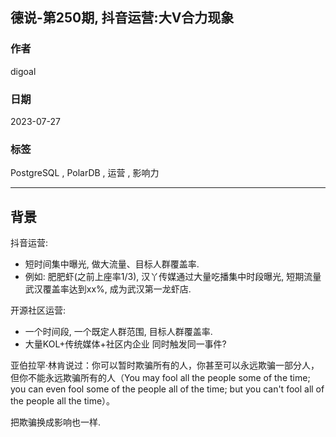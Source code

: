 ## 德说-第250期, 抖音运营:大V合力现象   
                                                                  
### 作者                                            
digoal                                            
                                            
### 日期                                            
2023-07-27                                       
                                            
### 标签                                            
PostgreSQL , PolarDB , 运营 , 影响力          
                                            
----                                            
                                            
## 背景    
  
抖音运营:    
- 短时间集中曝光, 做大流量、目标人群覆盖率.   
- 例如: 肥肥虾(之前上座率1/3), 汉丫传媒通过大量吃播集中时段曝光, 短期流量武汉覆盖率达到xx%, 成为武汉第一龙虾店.   
  
  
开源社区运营:     
- 一个时间段, 一个既定人群范围, 目标人群覆盖率.     
- 大量KOL+传统媒体+社区内企业 同时触发同一事件?     
  
  
亚伯拉罕·林肯说过：你可以暂时欺骗所有的人，你甚至可以永远欺骗一部分人，但你不能永远欺骗所有的人（You may fool all the people some of the time; you can even fool some of the people all of the time; but you can't fool all of the people all the time）。  
  
把欺骗换成影响也一样.     
  
  
